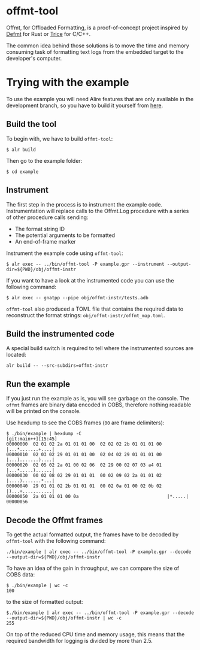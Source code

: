 # offmt-tool


Offmt, for Offloaded Formatting, is a proof-of-concept project inspired by
[Defmt](https://defmt.ferrous-systems.com/) for Rust or
[Trice](https://interrupt.memfault.com/blog/trice) for C/C++.

The common idea behind those solutions is to move the time and memory consuming
task of formatting text logs from the embedded target to the developer's
computer.

# Trying with the example

To use the example you will need Alire features that are only available in the
development branch, so you have to build it yourself from
[here](https://github.com/alire-project/alire).


## Build the tool

To begin with, we have to build `offmt-tool`:
```console
$ alr build
```

Then go to the example folder:
```console
$ cd example
```

## Instrument

The first step in the process is to instrument the example code.
Instrumentation will replace calls to the Offmt.Log procedure with a series of
other procedure calls sending:
 - The format string ID
 - The potential arguments to be formatted
 - An end-of-frame marker

Instrument the example code using `offmt-tool`:
```console
$ alr exec -- ../bin/offmt-tool -P example.gpr --instrument --output-dir=${PWD}/obj/offmt-instr
```

If you want to have a look at the instrumented code you can use the following
command:
```console
$ alr exec -- gnatpp --pipe obj/offmt-instr/tests.adb
```

`offmt-tool` also produced a TOML file that contains the required data to
reconstruct the format strings: `obj/offmt-instr/offmt_map.toml`.


## Build the instrumented code

A special build switch is required to tell where the instrumented
sources are located:
```console
alr build -- --src-subdirs=offmt-instr
```

## Run the example

If you just run the example as is, you will see garbage on the console. The
`offmt` frames are binary data encoded in COBS, therefore nothing readable will
be printed on the console.

Use hexdump to see the COBS frames (`00` are frame delimiters):
```console
$ ./bin/example | hexdump -C                                                                                                                                                                                                                                                                              [git:main++][15:45]
00000000  02 01 02 2a 01 01 01 00  02 02 02 2b 01 01 01 00  |...*.......+....|
00000010  02 03 02 29 01 01 01 00  02 04 02 29 01 01 01 00  |...).......)....|
00000020  02 05 02 2a 01 00 02 06  02 29 00 02 07 03 a4 01  |...*.....)......|
00000030  00 02 08 02 29 01 01 01  00 02 09 02 2a 01 01 02  |....).......*...|
00000040  29 01 01 02 2b 01 01 01  00 02 0a 01 00 02 0b 02  |)...+...........|
00000050  2a 01 01 01 00 0a                                 |*.....|
00000056
```

## Decode the Offmt frames

To get the actual formatted output, the frames have to be decoded by
`offmt-tool` with the following command:
```console
./bin/example | alr exec -- ../bin/offmt-tool -P example.gpr --decode --output-dir=${PWD}/obj/offmt-instr
```

To have an idea of the gain in throughput, we can compare the size of COBS data:
```console
$ ./bin/example | wc -c
100
```
to the size of formatted output:
```console
$./bin/example | alr exec -- ../bin/offmt-tool -P example.gpr --decode --output-dir=${PWD}/obj/offmt-instr | wc -c
255
```

On top of the reduced CPU time and memory usage, this means that the required
bandwidth for logging is divided by more than 2.5.
